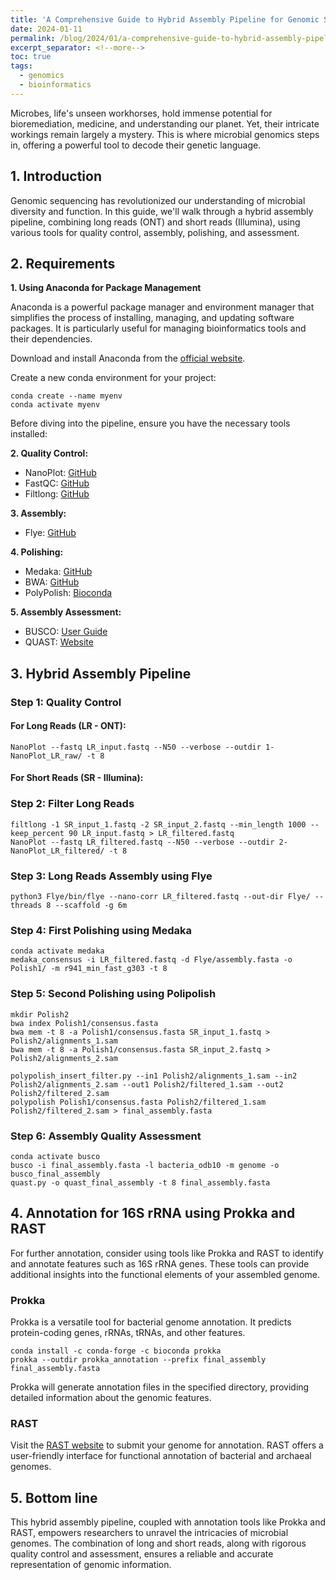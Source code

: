 ```yaml
---
title: 'A Comprehensive Guide to Hybrid Assembly Pipeline for Genomic Sequencing'
date: 2024-01-11
permalink: /blog/2024/01/a-comprehensive-guide-to-hybrid-assembly-pipeline-for-genomic-sequencing
excerpt_separator: <!--more-->
toc: true
tags:
  - genomics
  - bioinformatics
---
```


Microbes, life's unseen workhorses, hold immense potential for bioremediation, medicine, and understanding our planet. Yet, their intricate workings remain largely a mystery. This is where microbial genomics steps in, offering a powerful tool to decode their genetic language.

<!--more-->

## 1. Introduction
Genomic sequencing has revolutionized our understanding of microbial diversity and function. In this guide, we'll walk through a hybrid assembly pipeline, combining long reads (ONT) and short reads (Illumina), using various tools for quality control, assembly, polishing, and assessment.


## 2. Requirements

**1. Using Anaconda for Package Management**

Anaconda is a powerful package manager and environment manager that simplifies the process of installing, managing, and updating software packages. It is particularly useful for managing bioinformatics tools and their dependencies.

Download and install Anaconda from the [official website](https://www.anaconda.com/download).  

Create a new conda environment for your project:
```
conda create --name myenv
conda activate myenv
```

Before diving into the pipeline, ensure you have the necessary tools installed:

**2. Quality Control:**  

  - NanoPlot: [GitHub](https://github.com/wdecoster/NanoPlot)  
  - FastQC: [GitHub](https://github.com/s-andrews/FastQC)  
  - Filtlong: [GitHub](https://github.com/rrwick/Filtlong#installation)  

**3. Assembly:**  

  - Flye: [GitHub](https://github.com/fenderglass/Flye/blob/flye/docs/INSTALL.md)  

**4. Polishing:**  

  - Medaka: [GitHub](https://github.com/nanoporetech/medaka)  
  - BWA: [GitHub](https://github.com/lh3/bwa)  
  - PolyPolish: [Bioconda](https://bioconda.github.io/recipes/polypolish/README.html)  

**5. Assembly Assessment:**  

  - BUSCO: [User Guide](https://busco.ezlab.org/busco_userguide.html#conda-package)  
  - QUAST: [Website](https://quast.sourceforge.net/install.html)  

## 3. Hybrid Assembly Pipeline
### Step 1: Quality Control
#### For Long Reads (LR - ONT):
```
NanoPlot --fastq LR_input.fastq --N50 --verbose --outdir 1-NanoPlot_LR_raw/ -t 8
```
#### For Short Reads (SR - Illumina):
### Step 2: Filter Long Reads
```
filtlong -1 SR_input_1.fastq -2 SR_input_2.fastq --min_length 1000 --keep_percent 90 LR_input.fastq > LR_filtered.fastq
NanoPlot --fastq LR_filtered.fastq --N50 --verbose --outdir 2-NanoPlot_LR_filtered/ -t 8
```
### Step 3: Long Reads Assembly using Flye
```
python3 Flye/bin/flye --nano-corr LR_filtered.fastq --out-dir Flye/ --threads 8 --scaffold -g 6m
```
### Step 4: First Polishing using Medaka
```
conda activate medaka
medaka_consensus -i LR_filtered.fastq -d Flye/assembly.fasta -o Polish1/ -m r941_min_fast_g303 -t 8
```
### Step 5: Second Polishing using Polipolish
```
mkdir Polish2
bwa index Polish1/consensus.fasta
bwa mem -t 8 -a Polish1/consensus.fasta SR_input_1.fastq > Polish2/alignments_1.sam
bwa mem -t 8 -a Polish1/consensus.fasta SR_input_2.fastq > Polish2/alignments_2.sam
```
```
polypolish_insert_filter.py --in1 Polish2/alignments_1.sam --in2 Polish2/alignments_2.sam --out1 Polish2/filtered_1.sam --out2 Polish2/filtered_2.sam
polypolish Polish1/consensus.fasta Polish2/filtered_1.sam Polish2/filtered_2.sam > final_assembly.fasta
```
### Step 6: Assembly Quality Assessment
```
conda activate busco
busco -i final_assembly.fasta -l bacteria_odb10 -m genome -o busco_final_assembly
quast.py -o quast_final_assembly -t 8 final_assembly.fasta
```
## 4. Annotation for 16S rRNA using Prokka and RAST

For further annotation, consider using tools like Prokka and RAST to identify and annotate features such as 16S rRNA genes. These tools can provide additional insights into the functional elements of your assembled genome.
### Prokka 
Prokka is a versatile tool for bacterial genome annotation. It predicts protein-coding genes, rRNAs, tRNAs, and other features.
```
conda install -c conda-forge -c bioconda prokka
prokka --outdir prokka_annotation --prefix final_assembly final_assembly.fasta
```
Prokka will generate annotation files in the specified directory, providing detailed information about the genomic features.
### RAST
Visit the [RAST website](http://rast.nmpdr.org/) to submit your genome for annotation. RAST offers a user-friendly interface for functional annotation of bacterial and archaeal genomes.

## 5. Bottom line
This hybrid assembly pipeline, coupled with annotation tools like Prokka and RAST, empowers researchers to unravel the intricacies of microbial genomes. The combination of long and short reads, along with rigorous quality control and assessment, ensures a reliable and accurate representation of genomic information.

